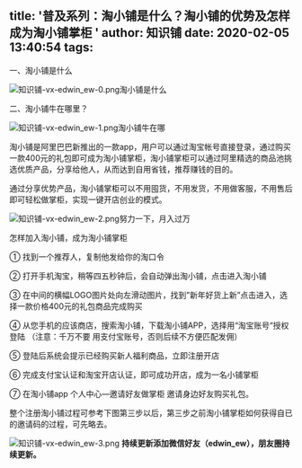 title: '普及系列：淘小铺是什么？淘小铺的优势及怎样成为淘小铺掌柜 '
author: 知识铺
date: 2020-02-05 13:40:54
tags:
---
一、淘小铺是什么


![知识铺-vx-edwin_ew-0.png](https:\/\/blog.zshipu.com/txp/images/vx-edwin_ew-0.png)淘小铺是什么

二、淘小铺牛在哪里？


![知识铺-vx-edwin_ew-1.png](https:\/\/blog.zshipu.com/txp/images/vx-edwin_ew-1.png)淘小铺牛在哪

淘小铺是阿里巴巴新推出的一款app，用户可以通过淘宝帐号直接登录，通过购买一款400元的礼包即可成为淘小铺掌柜，淘小铺掌柜可以通过阿里精选的商品池挑选优质产品，分享给他人，从而达到自用省钱，推荐赚钱的目的。

通过分享优势产品，淘小铺掌柜可以不用囤货，不用发货，不用做客服，不用售后即可轻松做掌柜，实现一键开店创业的模式。

![知识铺-vx-edwin_ew-2.png](https:\/\/blog.zshipu.com/txp/images/vx-edwin_ew-2.png)努力一下，月入过万

怎样加入淘小铺，成为淘小铺掌柜

① 找到一个推荐人，复制他发给你的淘口令

② 打开手机淘宝，稍等四五秒钟后，会自动弹出淘小铺，点击进入淘小铺

③ 在中间的横幅LOGO图片处向左滑动图片，找到”新年好货上新”点击进入，选择一款价格400元的礼包商品完成购买

④ 从您手机的应该商店，搜索淘小铺，下载淘小铺APP，选择用“淘宝账号“授权登陆 （注意：千万不要 用支付宝账号，否则后续不方便匹配发佣）

⑤ 登陆后系统会提示已经购买新人福利商品，立即注册开店

⑥ 完成支付宝认证和淘宝开店认证，即可成功开店，成为一名小铺掌柜

⑦ 在淘小铺app 个人中心—邀请好友做掌柜 邀请身边好友购买礼包。

整个注册淘小铺过程可参考下图第三步以后，第三步之前淘小铺掌柜如何获得自已的邀请码的过程，可先略去。

![知识铺-vx-edwin_ew-3.png](https:\/\/blog.zshipu.com/txp/images/vx-edwin_ew-3.png)
**持续更新添加微信好友（edwin_ew），朋友圈持续更新。**


